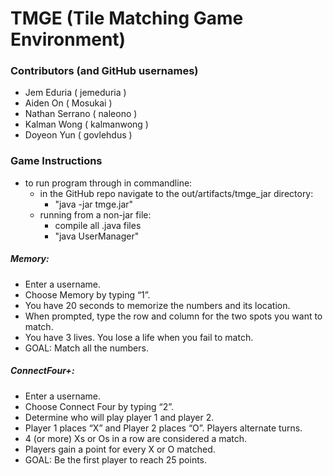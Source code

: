 # TMGE (Tile Matching Game Environment)

###  Contributors (and GitHub usernames)
- Jem Eduria ( jemeduria )
- Aiden On ( Mosukai )
- Nathan Serrano ( naleono )
- Kalman Wong ( kalmanwong )
- Doyeon Yun ( govlehdus )

### Game Instructions
- to run program through in commandline:
  - in the GitHub repo navigate to the out/artifacts/tmge_jar directory:
    - "java -jar tmge.jar"
  - running from a non-jar file:
    - compile all .java files
    - "java UserManager"

##### Memory:
- Enter a username.
- Choose Memory by typing “1”.
- You have 20 seconds to memorize the numbers and its location.
- When prompted, type the row and column for the two spots you want to match.
- You have 3 lives. You lose a life when you fail to match.
- GOAL: Match all the numbers.

##### ConnectFour+:
- Enter a username. 
- Choose Connect Four by typing “2”. 
- Determine who will play player 1 and player 2.
- Player 1 places “X” and Player 2 places “O”. Players alternate turns. 
- 4 (or more) Xs or Os in a row are considered a match. 
- Players gain a point for every X or O matched. 
- GOAL: Be the first player to reach 25 points.

  
